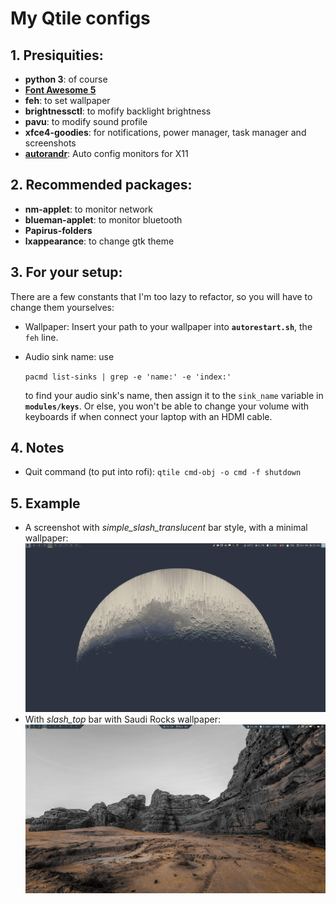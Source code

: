 # My Qtile configs

## 1. Presiquities:
- **python 3**: of course
- **[Font Awesome 5](https://fontawesome.com/v5/search)**
- **feh**: to set wallpaper
- **brightnessctl**: to mofify backlight brightness
- **pavu**: to modify sound profile
- **xfce4-goodies**: for notifications, power manager, task manager and screenshots
- **[autorandr](https://github.com/phillipberndt/autorandr)**: Auto config monitors for X11

## 2. Recommended packages:
- **nm-applet**: to monitor network
- **blueman-applet**: to monitor bluetooth
- **Papirus-folders**
- **lxappearance**: to change gtk theme

## 3. For your setup:

There are a few constants that I'm too lazy to refactor, so you will have to change them yourselves:
- Wallpaper: Insert your path to your wallpaper into **```autorestart.sh```**, the ```feh``` line.
- Audio sink name: use

    ```pacmd list-sinks | grep -e 'name:' -e 'index:'``` 

    to find your audio sink's name, then assign it to the ```sink_name``` variable in **```modules/keys```**. Or else, you won't be able to change your volume with keyboards if when connect your laptop with an HDMI cable.

## 4. Notes
- Quit command (to put into rofi): `qtile cmd-obj -o cmd -f shutdown`

## 5. Example
- A screenshot with *simple_slash_translucent* bar style, with a minimal wallpaper:
    ![simple_slash_translucent](./assets/examples/simple_slash_translucent.png)
- With *slash_top* bar with Saudi Rocks wallpaper:
    ![simple_slash_translucent](./assets/examples/slash_top_with_saudi_rocks.png)
